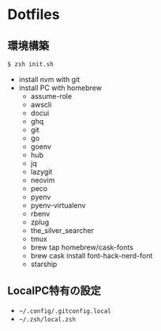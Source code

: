 # Dotfiles

## 環境構築

```zsh
$ zsh init.sh
```

- install nvm with git
- install PC with homebrew
  - assume-role
  - awscli
  - docui
  - ghq
  - git
  - go
  - goenv
  - hub
  - jq
  - lazygit
  - neovim
  - peco
  - pyenv
  - pyenv-virtualenv
  - rbenv
  - zplug
  - the_silver_searcher
  - tmux
  - brew tap homebrew/cask-fonts
  - brew cask install font-hack-nerd-font
  - starship

## LocalPC特有の設定
- `~/.config/.gitconfig.local`
- `~/.zsh/local.zsh`
